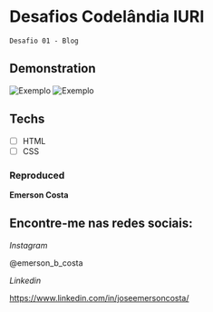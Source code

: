 # Desafios Codelândia IURI

    Desafio 01 - Blog

## Demonstration

<img src="./img/result.gif" alt="Exemplo">
<img src="./img/result1.png" alt="Exemplo">

## Techs

- [ ] HTML
- [ ] CSS

### Reproduced

**Emerson Costa**

## Encontre-me nas redes sociais:

_Instagram_

@emerson_b_costa

_Linkedin_

https://www.linkedin.com/in/joseemersoncosta/
